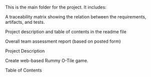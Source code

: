This is the main folder for the project. It includes: 


A traceability matrix showing the relation between the requirements, artifacts, and
tests.

Project description and table of contents in the readme file

Overall team assessment report (based on posted form)


Project Description 

Create web-based Rummy O-Tile game. 

Table of Contents
